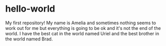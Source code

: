 # hello-world
My first repository! 
My name is Amelia and sometimes nothing seems to work out for me but everything is going to be ok and it's not the end of the world. I have the best cat in the world named Uriel and the best brother in the world named Brad.
